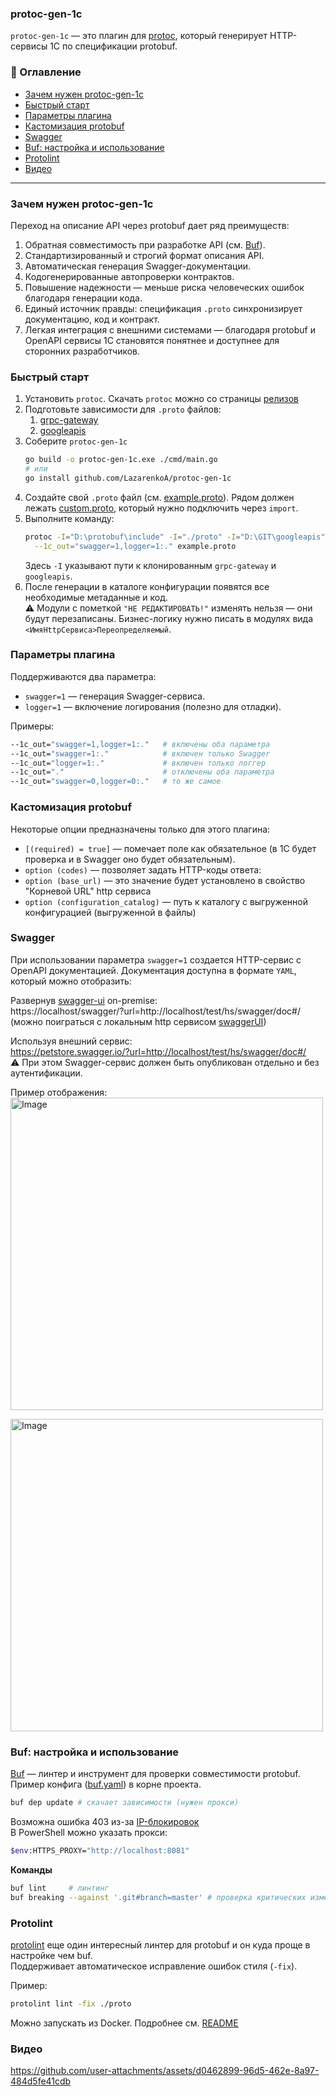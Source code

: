 ### protoc-gen-1c
`protoc-gen-1c` — это плагин для [protoc](https://github.com/protocolbuffers/protobuf), который генерирует HTTP-сервисы 1С по спецификации protobuf.


### 📑 Оглавление
* [Зачем нужен protoc-gen-1c](#зачем-нужен-protoc-gen-1c)
* [Быстрый старт](#быстрый-старт)
* [Параметры плагина](#параметры-плагина)
* [Кастомизация protobuf](#кастомизация-protobuf)
* [Swagger](#swagger)
* [Buf: настройка и использование](#buf-настройка-и-использование)
* [Protolint](#protolint)
* [Видео](#видео)


---
### Зачем нужен protoc-gen-1c
Переход на описание API через protobuf дает ряд преимуществ:
1. Обратная совместимость при разработке API (см. [Buf](#buf-настройка-и-использование)).
2. Стандартизированный и строгий формат описания API.
3. Автоматическая генерация Swagger-документации.
4. Кодогенерированные автопроверки контрактов.
5. Повышение надежности — меньше риска человеческих ошибок благодаря генерации кода.
6. Единый источник правды: спецификация `.proto` синхронизирует документацию, код и контракт.
7. Легкая интеграция с внешними системами — благодаря protobuf и OpenAPI сервисы 1С становятся понятнее и доступнее для сторонних разработчиков.


### Быстрый старт
1. Установить `protoc`. Скачать `protoc` можно со страницы [релизов](https://github.com/protocolbuffers/protobuf/releases)
2. Подготовьте зависимости для `.proto` файлов:
   1. [grpc-gateway](https://github.com/grpc-ecosystem/grpc-gateway)
   2. [googleapis](https://github.com/googleapis/googleapis)
3. Соберите `protoc-gen-1c` 
   ```bash
   go build -o protoc-gen-1c.exe ./cmd/main.go
   # или
   go install github.com/LazarenkoA/protoc-gen-1c
   ```
4. Создайте свой `.proto` файл (см. [example.proto](/proto/example.proto)). 
Рядом должен лежать [custom.proto](/proto/custom.proto), который нужно подключить через `import`.
5. Выполните команду:
   ```bash
   protoc -I="D:\protobuf\include" -I="./proto" -I="D:\GIT\googleapis" -I="D:\GIT\grpc-gateway" \
     --1c_out="swagger=1,logger=1:." example.proto
   ```
   Здесь `-I` указывают пути к клонированным `grpc-gateway` и `googleapis`.
6. После генерации в каталоге конфигурации появятся все необходимые метаданные и код.<br>
   ⚠️ Модули с пометкой `"НЕ РЕДАКТИРОВАТЬ!"` изменять нельзя — они будут перезаписаны.
   Бизнес-логику нужно писать в модулях вида `<ИмяHttpСервиса>Переопределяемый`.

### Параметры плагина
Поддерживаются два параметра:
* `swagger=1` — генерация Swagger-сервиса.
* `logger=1` — включение логирования (полезно для отладки).

Примеры:
```bash
--1c_out="swagger=1,logger=1:."   # включены оба параметра
--1c_out="swagger=1:."            # включен только Swagger
--1c_out="logger=1:."             # включен только логгер
--1c_out="."                      # отключены оба параметра
--1c_out="swagger=0,logger=0:."   # то же самое
```


### Кастомизация protobuf
Некоторые опции предназначены только для этого плагина:
* `[(required) = true]` — помечает поле как обязательное (в 1С будет проверка и в Swagger оно будет обязательным).
* `option (codes)` — позволяет задать HTTP-коды ответа:
* `option (base_url)` — это значение будет установлено в свойство "Корневой URL" http сервиса
* `option (configuration_catalog)` — путь к каталогу с выгруженной конфигурацией (выгруженной в файлы)


### Swagger
При использовании параметра `swagger=1` создается HTTP-сервис с OpenAPI документацией.
Документация доступна в формате `YAML`, который можно отобразить:

Развернув [swagger-ui](https://github.com/swagger-api/swagger-ui) on-premise: <br>
https://localhost/swagger/?url=http://localhost/test/hs/swagger/doc#/ <br>
(можно поиграться с локальным http сервисом [swaggerUI](/swagger/swaggerUI))

Используя внешний сервис:<br>
https://petstore.swagger.io/?url=http://localhost/test/hs/swagger/doc#/<br>
⚠️ При этом Swagger-сервис должен быть опубликован отдельно и без аутентификации.

Пример отображения:<br>
<img width="500"  alt="Image" src="https://github.com/user-attachments/assets/7df68aa7-6abb-4c79-a658-07d964c8169a" />

<img width="500" alt="Image" src="https://github.com/user-attachments/assets/6e392dec-a791-4581-b553-19d2552e580c" />


### Buf: настройка и использование
[Buf](https://github.com/bufbuild/buf) — линтер и инструмент для проверки совместимости protobuf.<br>
Пример конфига ([buf.yaml](buf.yaml)) в корне проекта.

```bash
buf dep update # скачает зависимости (нужен прокси)
```
Возможна ошибка 403 из-за [IP-блокировок](https://buf.build/docs/bsr/authentication/#ip-address-blocking)<br>
В PowerShell можно указать прокси:
```bash
$env:HTTPS_PROXY="http://localhost:8081"
```

**Команды**
```bash
buf lint     # линтинг
buf breaking --against '.git#branch=master' # проверка критических изменений (обратную совместимость)
```


### Protolint
[protolint](https://github.com/yoheimuta/protolint) еще один интересный линтер для protobuf и он куда проще в настройке чем buf.<br>
Поддерживает автоматическое исправление ошибок стиля (`-fix`).

Пример:
```bash
protolint lint -fix ./proto
```
Можно запускать из Docker. Подробнее см. [README](https://github.com/yoheimuta/protolint)


### Видео
https://github.com/user-attachments/assets/d0462899-96d5-462e-8a97-484d5fe41cdb
